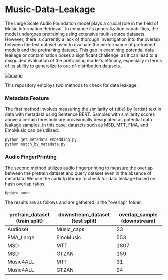 # Music-Data-Leakage

The Large Scale Audio Foundation model plays a crucial role in the field of Music Information Retrieval. To enhance its generalization capabilities, the model undergoes pretraining using extensive multi-source datasets. However, there is currently a lack of thorough investigation into the overlap between the test dataset used to evaluate the performance of pretrained models and the pretraining dataset. This gap in examining potential data leakage or contamination poses a significant challenge, as it can lead to a misguided evaluation of the pretraining model's efficacy, especially in terms of its ability to generalize to out-of-distribution datasets.

[![image](https://i.imgur.com/nz1yBU4.png)]()

This repository employs two methods to check for data leakage.

### Metadata Feature

The first method involves measuring the similarity of {title} by {artist} text in data with metadata using Sentence BERT. Samples with similarity scores above a certain threshold are provisionally designated as potential data leakage samples. In this case, datasets such as MSD, MTT, FMA, and EmoMusic can be utilized.

```
python get_metadata_embedding.py
python match_by_metadata.py
```

### Audio FingerPrinting
The second method utilizes [audio fingerprinting](https://github.com/dpwe/audfprint) to measure the overlap between the pretrain dataset and query dataset even in the absence of metadata. We use the audiofp library to check for data leakage based on hash overlap ratios.

```
Update soon
```

The results are as follows and are gathered in the "overlap" folder.

| pretrain_dataset (train split) | downstream_dataset (test split) | overlap_sample (downstream) |
|------------------|--------------------|-----------------------------|
| Audioset         | Music_caps         | 23                          |
| FMA_Large        | EmoMusic           | 553                         |
| MSD              | MTT                | 1807                        |
| MSD              | GTZAN              | 159                         |
| Music4ALL        | MTT                | 31                          |
| Music4ALL        | GTZAN              | 94                          |